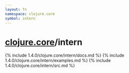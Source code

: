 ```yaml
---
layout: fn
namespace: clojure.core
symbol: intern
---
```


# [clojure.core](../)/intern

{% include 1.4.0/clojure.core/intern/docs.md %}
{% include 1.4.0/clojure.core/intern/examples.md %}
{% include 1.4.0/clojure.core/intern/src.md %}

